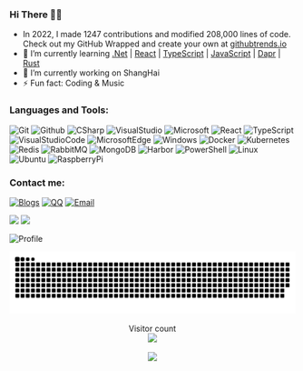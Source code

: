 ### Hi There 👋😋

- In 2022, I made 1247 contributions and modified 208,000 lines of code. Check out my GitHub Wrapped and create your own at [githubtrends.io](https://www.githubtrends.io)
- 🍃 I’m currently learning [.Net](https://dotnet.microsoft.com/zh-cn/) | [React](https://react.docschina.org/) | [TypeScript](https://www.typescriptlang.org) | [JavaScript](https://developer.mozilla.org/zh-CN/docs/learn/JavaScript) | [Dapr](https://docs.dapr.io/zh-hans/getting-started/) | [Rust](https://course.rs/about-book.html)
- 🔭 I’m currently working on ShangHai
- ⚡ Fun fact: Coding & Music

### Languages and Tools:

![Git](https://img.shields.io/badge/Git-F05032?style=flat-square&logo=Git&logoColor=white)
![Github](https://img.shields.io/badge/GitHub-161b22?style=flat-square&logo=GitHub&logoColor=white)
![CSharp](https://img.shields.io/badge/CSharp-2e2960?style=flat-square&logo=CSharp&logoColor=white)
![VisualStudio](https://img.shields.io/badge/VisualStudio-a578dc?style=flat-square&logo=VisualStudio&logoColor=white)
![Microsoft](https://img.shields.io/badge/Microsoft-999999?style=flat-square&logo=Microsoft&logoColor=white)
![React](https://img.shields.io/badge/React-51adc2?style=flat-square&logo=React&logoColor=white)
![TypeScript](https://img.shields.io/badge/TypeScript-3178c6?style=flat-square&logo=TypeScript&logoColor=white)
![VisualStudioCode](https://img.shields.io/badge/VisualStudioCode-24bfa5?style=flat-square&logo=VisualStudioCode&logoColor=white)
![MicrosoftEdge](https://img.shields.io/badge/MicrosoftEdge-0078D7?style=flat-square&logo=MicrosoftEdge&logoColor=white)
![Windows](https://img.shields.io/badge/Windows-3776AB?style=flat-square&logo=Windows&logoColor=white)
![Docker](https://img.shields.io/badge/Docker-003f8c?style=flat-square&logo=Docker&logoColor=white)
![Kubernetes](https://img.shields.io/badge/Kubernetes-326de6?style=flat-square&logo=Kubernetes&logoColor=white)
![Redis](https://img.shields.io/badge/Redis-ce332a?style=flat-square&logo=Redis&logoColor=white)
![RabbitMQ](https://img.shields.io/badge/RabbitMQ-ff6600?style=flat-square&logo=RabbitMQ&logoColor=white)
![MongoDB](https://img.shields.io/badge/MongoDB-023430?style=flat-square&logo=MongoDB&logoColor=white)
![Harbor](https://img.shields.io/badge/Harbor-00364d?style=flat-square&logo=Harbor&logoColor=white)
![PowerShell](https://img.shields.io/badge/PowerShell-cc375d?style=flat-square&logo=Powershell&logoColor=white)
![Linux](https://img.shields.io/badge/Linux-343846?style=flat-square&logo=Linux&logoColor=white)
![Ubuntu](https://img.shields.io/badge/Ubuntu-e95420?style=flat-square&logo=Ubuntu&logoColor=white)
![RaspberryPi](https://img.shields.io/badge/RaspberryPi-cd2355?style=flat-square&logo=RaspberryPi&logoColor=white)

### Contact me:

[![Blogs](https://img.shields.io/badge/cnblogs-3693F3?style=flat-square&logo=iCloud&logoColor=white)](https://www.cnblogs.com/dygood/)
[![QQ](https://img.shields.io/badge/QQ-9599ed?style=flat-square&logo=TencentQQ&logoColor=white)](https://qm.qq.com/cgi-bin/qm/qr?k=7nxtieNadHOuoeH9rqcWD4uTSGQ70J8W&noverify=0&personal_qrcode_source=3)
[![Email](https://img.shields.io/badge/Mail-d02109?style=flat-square&logo=gmail&logoColor=white)](mailto:joes_du@foxmail.com)

![](https://github-readme-stats.vercel.app/api?username=joesdu&hide_title=false&hide_border=true&show_icons=true&include_all_commits=true&line_height=21&bg_color=0,EC6C6C,FFD479,FFFC79,73FA79&theme=graywhite&locale=cn&count_private=true)
![](https://github-readme-stats.vercel.app/api/top-langs/?username=joesdu&hide_title=false&hide_border=true&layout=compact&bg_color=0,73FA79,73FDFF,D783FF&theme=graywhite&locale=cn&count_private=true)

<!--[![GitHub Trends SVG](https://api.githubtrends.io/user/svg/joesdu/langs?time_range=one_year&include_private=True&compact=True&theme=dark)](https://githubtrends.io)-->

![Profile](https://github-profile-trophy.vercel.app/?username=joesdu&theme=monokai&column=6&no-frame=true&no-bg=true)

![](https://raw.githubusercontent.com/joesdu/joesdu/main/assets/github-contribution-grid-snake.svg)

<p align="center"> 
  Visitor count<br>
  <img src="https://profile-counter.glitch.me/joesdu/count.svg" />
</p>

<p align="center"> 
  <img src="https://github.com/joesdu/joesdu/blob/main/wechat-official-account.png" />
</p>

<!--
![github-wrapped](https://user-images.githubusercontent.com/13188169/208610932-a5640923-86b7-44ce-af8c-2892dd364f3f.png)

[![GitHub Trends SVG](https://api.githubtrends.io/user/svg/joesdu/langs?time_range=one_year&include_private=True&compact=True&theme=dark)](https://githubtrends.io)-->

<!--
**joesdu/joesdu** is a ✨ _special_ ✨ repository because its `README.md` (this file) appears on your GitHub profile.

Here are some ideas to get you started:

- 👯 I’m looking to collaborate on ...
- 🤔 I’m looking for help with ...
- 💬 Ask me about ...
- 📫 How to reach me: ...
- 😄 Pronouns: ...
-->
